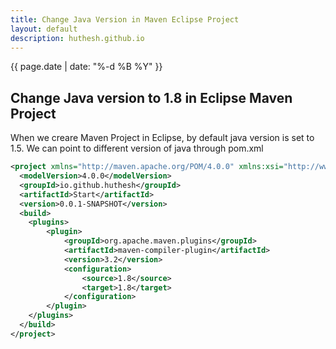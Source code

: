 ```yaml
---
title: Change Java Version in Maven Eclipse Project
layout: default
description: huthesh.github.io
---
```

<div>
        {{ page.date | date: "%-d %B %Y" }}
</div>

## Change Java version to 1.8 in Eclipse Maven Project

When we creare Maven Project in Eclipse, by default java version is set to 1.5. We can point to different version of java through pom.xml

```xml
<project xmlns="http://maven.apache.org/POM/4.0.0" xmlns:xsi="http://www.w3.org/2001/XMLSchema-instance" xsi:schemaLocation="http://maven.apache.org/POM/4.0.0 http://maven.apache.org/xsd/maven-4.0.0.xsd">
  <modelVersion>4.0.0</modelVersion>
  <groupId>io.github.huthesh</groupId>
  <artifactId>Start</artifactId>
  <version>0.0.1-SNAPSHOT</version>
  <build>
  	<plugins>
  		<plugin>
  			<groupId>org.apache.maven.plugins</groupId>
  			<artifactId>maven-compiler-plugin</artifactId>
  			<version>3.2</version>
  			<configuration>
  				<source>1.8</source>
  				<target>1.8</target>
  			</configuration>
  		</plugin>
  	</plugins>
  </build>
</project>
```